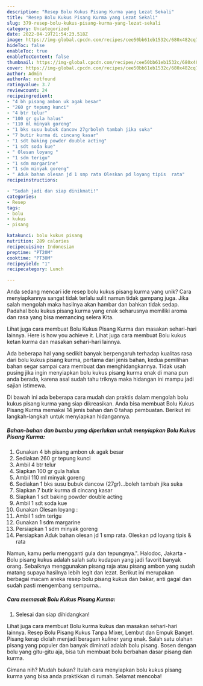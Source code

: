 ```yaml
---
description: "Resep Bolu Kukus Pisang Kurma yang Lezat Sekali"
title: "Resep Bolu Kukus Pisang Kurma yang Lezat Sekali"
slug: 379-resep-bolu-kukus-pisang-kurma-yang-lezat-sekali
category: Uncategorized
date: 2022-04-19T21:54:23.518Z
image: https://img-global.cpcdn.com/recipes/cee50bb61eb1532c/680x482cq70/bolu-kukus-pisang-kurma-foto-resep-utama.jpg
hideToc: false
enableToc: true
enableTocContent: false
thumbnail: https://img-global.cpcdn.com/recipes/cee50bb61eb1532c/680x482cq70/bolu-kukus-pisang-kurma-foto-resep-utama.jpg
cover: https://img-global.cpcdn.com/recipes/cee50bb61eb1532c/680x482cq70/bolu-kukus-pisang-kurma-foto-resep-utama.jpg
author: Admin
authorAv: notfound
ratingvalue: 3.7
reviewcount: 24
recipeingredient:
- "4 bh pisang ambon uk agak besar"
- "260 gr tepung kunci"
- "4 btr telur"
- "100 gr gula halus"
- "110 ml minyak goreng"
- "1 bks susu bubuk dancow 27grboleh tambah jika suka"
- "7 butir kurma di cincang kasar"
- "1 sdt baking powder double acting"
- "1 sdt soda kue"
- " Olesan loyang "
- "1 sdm terigu"
- "1 sdm margarine"
- "1 sdm minyak goreng"
- " Aduk bahan olesan jd 1 smp rata Oleskan pd loyang tipis  rata"
recipeinstructions:

- "Sudah jadi dan siap dinikmati!"
categories:
- Resep
tags:
- bolu
- kukus
- pisang

katakunci: bolu kukus pisang 
nutrition: 289 calories
recipecuisine: Indonesian
preptime: "PT20M"
cooktime: "PT30M"
recipeyield: "1"
recipecategory: Lunch

---
```





Anda sedang mencari ide resep bolu kukus pisang kurma yang unik? Cara menyiapkannya sangat tidak terlalu sulit namun tidak gampang juga. Jika salah mengolah maka hasilnya akan hambar dan bahkan tidak sedap. Padahal bolu kukus pisang kurma yang enak seharusnya memiliki aroma dan rasa yang bisa memancing selera Kita.





Lihat juga cara membuat Bolu Kukus Pisang Kurma dan masakan sehari-hari lainnya. Here is how you achieve it. Lihat juga cara membuat Bolu kukus ketan kurma dan masakan sehari-hari lainnya.

Ada beberapa hal yang sedikit banyak berpengaruh terhadap kualitas rasa dari bolu kukus pisang kurma, pertama dari jenis bahan, kedua pemilihan bahan segar sampai cara membuat dan menghidangkannya. Tidak usah pusing jika ingin menyiapkan bolu kukus pisang kurma enak di mana pun anda berada, karena asal sudah tahu triknya maka hidangan ini mampu jadi sajian istimewa.






Di bawah ini ada beberapa cara mudah dan praktis dalam mengolah bolu kukus pisang kurma yang siap dikreasikan. Anda bisa membuat Bolu Kukus Pisang Kurma memakai 14 jenis bahan dan 0 tahap pembuatan. Berikut ini langkah-langkah untuk menyiapkan hidangannya.

<!--inarticleads1-->

##### Bahan-bahan dan bumbu yang diperlukan untuk menyiapkan Bolu Kukus Pisang Kurma:

1. Gunakan 4 bh pisang ambon uk agak besar
1. Sediakan 260 gr tepung kunci
1. Ambil 4 btr telur
1. Siapkan 100 gr gula halus
1. Ambil 110 ml minyak goreng
1. Sediakan 1 bks susu bubuk dancow (27gr)...boleh tambah jika suka
1. Siapkan 7 butir kurma di cincang kasar
1. Siapkan 1 sdt baking powder double acting
1. Ambil 1 sdt soda kue
1. Gunakan  Olesan loyang :
1. Ambil 1 sdm terigu
1. Gunakan 1 sdm margarine
1. Persiapkan 1 sdm minyak goreng
1. Persiapkan  Aduk bahan olesan jd 1 smp rata. Oleskan pd loyang tipis &amp; rata


Namun, kamu perlu mengganti gula dan tepungnya.&#34;. Halodoc, Jakarta - Bolu pisang kukus adalah salah satu kudapan yang jadi favorit banyak orang. Sebaiknya menggunakan pisang raja atau pisang ambon yang sudah matang supaya hasilnya lebih legit dan lezat. Berikut ini merupakan berbagai macam aneka resep bolu pisang kukus dan bakar, anti gagal dan sudah pasti mengembang sempurna.. 

<!--inarticleads2-->

##### Cara memasak Bolu Kukus Pisang Kurma:


1. Selesai dan siap dihidangkan!

Lihat juga cara membuat Bolu kurma kukus dan masakan sehari-hari lainnya. Resep Bolu Pisang Kukus Tanpa Mixer, Lembut dan Empuk Banget. Pisang kerap diolah menjadi beragam kuliner yang enak. Salah satu olahan pisang yang populer dan banyak diminati adalah bolu pisang. Bosen dengan bolu yang gitu-gitu aja, bisa tuh membuat bolu berbahan dasar pisang dan kurma. 

Gimana nih? Mudah bukan? Itulah cara menyiapkan bolu kukus pisang kurma yang bisa anda praktikkan di rumah. Selamat mencoba!
